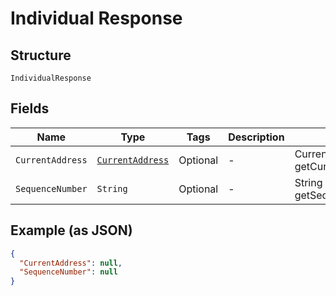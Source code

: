 
# Individual Response

## Structure

`IndividualResponse`

## Fields

| Name | Type | Tags | Description | Getter | Setter |
|  --- | --- | --- | --- | --- | --- |
| `CurrentAddress` | [`CurrentAddress`](../../doc/models/current-address.md) | Optional | - | CurrentAddress getCurrentAddress() | setCurrentAddress(CurrentAddress currentAddress) |
| `SequenceNumber` | `String` | Optional | - | String getSequenceNumber() | setSequenceNumber(String sequenceNumber) |

## Example (as JSON)

```json
{
  "CurrentAddress": null,
  "SequenceNumber": null
}
```

